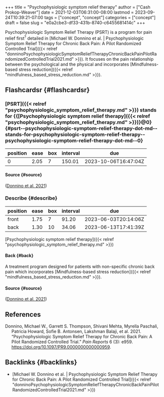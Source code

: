 +++
title = "Psychophysiologic symptom relief therapy"
author = ["Cash Prokop-Weaver"]
date = 2021-12-03T06:31:00-08:00
lastmod = 2023-09-24T10:39:21-07:00
tags = ["concept", "concept"]
categories = ["concept"]
draft = false
slug = "e0a2cbe3-df33-431b-8740-c6455681414c"
+++

Psychophysiologic Symptom Relief Therapy (PSRT) is a program for pain relief first<sup>?</sup> detailed in [Michael W. Donnino et al. | Psychophysiologic Symptom Relief Therapy for Chronic Back Pain: A Pilot Randomized Controlled Trial]({{< relref "donninoPsychophysiologicSymptomReliefTherapyChronicBackPainPilotRandomizedControlledTrial2021.md" >}}). It focuses on the pain relationship between the psychological and the physical and incorporates [Mindfulness-based stress reduction]({{< relref "mindfulness_based_stress_reduction.md" >}}).


## Flashcardsr {#flashcardsr}


### [PSRT]({{< relref "psychophysiologic_symptom_relief_therapy.md" >}}) stands for {{[Psychophysiologic symptom relief therapy]({{< relref "psychophysiologic_symptom_relief_therapy.md" >}})}@0} {#psrt--psychophysiologic-symptom-relief-therapy-dot-md--stands-for-psychophysiologic-symptom-relief-therapy--psychophysiologic-symptom-relief-therapy-dot-md--0}

| position | ease | box | interval | due                  |
|----------|------|-----|----------|----------------------|
| 0        | 2.05 | 7   | 150.01   | 2023-10-06T16:47:04Z |


#### Source {#source}

(<a href="#citeproc_bib_item_1">Donnino et al. 2021</a>)


### Describe {#describe}

| position | ease | box | interval | due                  |
|----------|------|-----|----------|----------------------|
| front    | 1.75 | 7   | 91.20    | 2023-06-03T20:14:06Z |
| back     | 1.30 | 10  | 34.06    | 2023-06-13T17:41:39Z |

[Psychophysiologic symptom relief therapy]({{< relref "psychophysiologic_symptom_relief_therapy.md" >}})


#### Back {#back}

A treatment program designed for patients with non-specific chronic back pain which incorporates [Mindfulness-based stress reduction]({{< relref "mindfulness_based_stress_reduction.md" >}}).


#### Source {#source}

(<a href="#citeproc_bib_item_1">Donnino et al. 2021</a>)

## References

<style>.csl-entry{text-indent: -1.5em; margin-left: 1.5em;}</style><div class="csl-bib-body">
  <div class="csl-entry"><a id="citeproc_bib_item_1"></a>Donnino, Michael W., Garrett S. Thompson, Shivani Mehta, Myrella Paschali, Patricia Howard, Sofie B. Antonsen, Lakshman Balaji, et al. 2021. “Psychophysiologic Symptom Relief Therapy for Chronic Back Pain: A Pilot Randomized Controlled Trial.” <i>Pain Reports</i> 6 (3): e959. <a href="https://doi.org/10.1097/PR9.0000000000000959">https://doi.org/10.1097/PR9.0000000000000959</a>.</div>
</div>


## Backlinks {#backlinks}

-   [Michael W. Donnino et al. | Psychophysiologic Symptom Relief Therapy for Chronic Back Pain: A Pilot Randomized Controlled Trial]({{< relref "donninoPsychophysiologicSymptomReliefTherapyChronicBackPainPilotRandomizedControlledTrial2021.md" >}})
